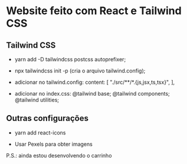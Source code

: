 # Website feito com React e Tailwind CSS

## Tailwind CSS
- yarn add -D tailwindcss postcss autoprefixer;
- npx tailwindcss init -p (cria o arquivo tailwind.config);
- adicionar no tailwind.config: 
   content: [
    "./src/**/*.{js,jsx,ts,tsx}",
  ],

- adicionar no index.css:
    @tailwind base;
    @tailwind components;
    @tailwind utilities;

## Outras configurações
- yarn add react-icons

- Usar Pexels para obter imagens

P.S.: ainda estou desenvolvendo o carrinho